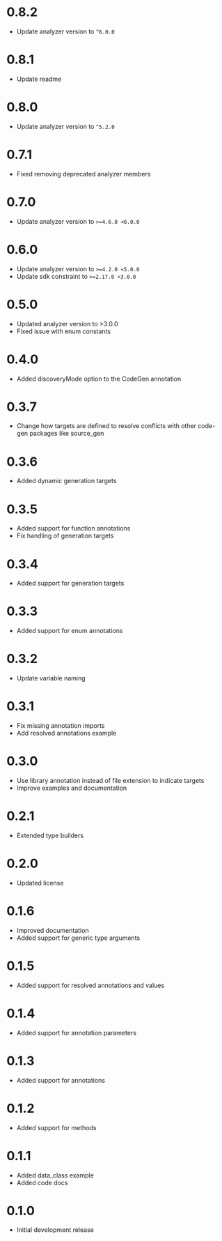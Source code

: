 # 0.8.2

- Update analyzer version to `^6.0.0`

# 0.8.1

- Update readme

# 0.8.0

- Update analyzer version to `^5.2.0`

# 0.7.1

- Fixed removing deprecated analyzer members

# 0.7.0

- Update analyzer version to `>=4.6.0 <6.0.0`

# 0.6.0

- Update analyzer version to `>=4.2.0 <5.0.0`
- Update sdk constraint to `>=2.17.0 <3.0.0`

# 0.5.0

- Updated analyzer version to >3.0.0
- Fixed issue with enum constants

# 0.4.0

- Added discoveryMode option to the CodeGen annotation

# 0.3.7

- Change how targets are defined to resolve conflicts with other code-gen packages like source_gen

# 0.3.6

- Added dynamic generation targets

# 0.3.5

- Added support for function annotations
- Fix handling of generation targets

# 0.3.4

- Added support for generation targets

# 0.3.3

- Added support for enum annotations

# 0.3.2

- Update variable naming

# 0.3.1

- Fix missing annotation imports
- Add resolved annotations example

# 0.3.0

- Use library annotation instead of file extension to indicate targets
- Improve examples and documentation

# 0.2.1

- Extended type builders

# 0.2.0

- Updated license

# 0.1.6

- Improved documentation
- Added support for generic type arguments

# 0.1.5

- Added support for resolved annotations and values

# 0.1.4

- Added support for annotation parameters

# 0.1.3

- Added support for annotations

# 0.1.2

- Added support for methods

# 0.1.1

- Added data_class example
- Added code docs

# 0.1.0

- Initial development release
